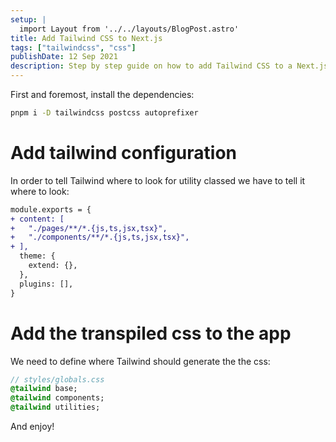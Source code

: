 ```yaml
---
setup: |
  import Layout from '../../layouts/BlogPost.astro'
title: Add Tailwind CSS to Next.js
tags: ["tailwindcss", "css"]
publishDate: 12 Sep 2021
description: Step by step guide on how to add Tailwind CSS to a Next.js project
---
```


First and foremost, install the dependencies:

```bash
pnpm i -D tailwindcss postcss autoprefixer
```

# Add tailwind configuration

In order to tell Tailwind where to look for utility classed we have to tell it where to look:

```diff
module.exports = {
+ content: [
+   "./pages/**/*.{js,ts,jsx,tsx}",
+   "./components/**/*.{js,ts,jsx,tsx}",
+ ],
  theme: {
    extend: {},
  },
  plugins: [],
}
```

# Add the transpiled css to the app

We need to define where Tailwind should generate the the css:

```sass
// styles/globals.css
@tailwind base;
@tailwind components;
@tailwind utilities;
```

And enjoy!
